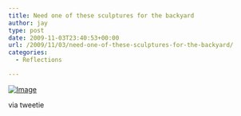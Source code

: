 ```yaml
---
title: Need one of these sculptures for the backyard
author: jay
type: post
date: 2009-11-03T23:40:53+00:00
url: /2009/11/03/need-one-of-these-sculptures-for-the-backyard/
categories:
  - Reflections

---
```

[![Image][1]][2]

via tweetie

 [1]: http://sysadminrambles.files.wordpress.com/2009/11/image-scaled10008.jpg?w=300
 [2]: http://sysadminrambles.files.wordpress.com/2009/11/image-scaled10008.jpg